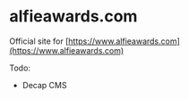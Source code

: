 # alfieawards.com

Official site for [https://www.alfieawards.com](https://www.alfieawards.com)

Todo:

- Decap CMS
